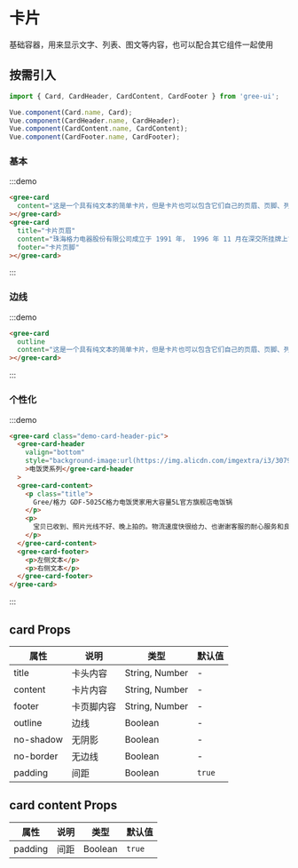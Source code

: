 # 卡片

基础容器，用来显示文字、列表、图文等内容，也可以配合其它组件一起使用

## 按需引入

```javascript
import { Card, CardHeader, CardContent, CardFooter } from 'gree-ui';

Vue.component(Card.name, Card);
Vue.component(CardHeader.name, CardHeader);
Vue.component(CardContent.name, CardContent);
Vue.component(CardFooter.name, CardFooter);
```

### 基本

:::demo

```html
<gree-card
  content="这是一个具有纯文本的简单卡片，但是卡片也可以包含它们自己的页眉、页脚、列表视图、图像或任何其他元素"
></gree-card>
<gree-card
  title="卡片页眉"
  content="珠海格力电器股份有限公司成立于 1991 年， 1996 年 11 月在深交所挂牌上市。公司成立初期，主要依靠组装生产家用空调，现已发展成为多元化、科技型的全球工业集团，产业覆盖空调、生活电器、高端装备、通信设备等领域，产品远销 160 多个国家和地区。 公司现有近 9 万名员工，其中有 1.2 万名研发人员和 3 万多名技术工人，在国内外建有 14 个生产基地，分别坐落于珠海、重庆、合肥、郑州、武汉、石家庄、芜湖、长沙、杭州、洛阳、南京、成都以及巴西、巴基斯坦；同时建有长沙、郑州、石家庄、芜湖、天津 5 个再生资源基地，覆盖从上游生产到下游回收全产业链，实现了绿色、循环、可持续发展。 "
  footer="卡片页脚"
></gree-card>
```

:::

### 边线

:::demo

```html
<gree-card
  outline
  content="这是一个具有纯文本的简单卡片，但是卡片也可以包含它们自己的页眉、页脚、列表视图、图像或任何其他元素"
></gree-card>
```

:::

### 个性化

:::demo

```html
<gree-card class="demo-card-header-pic">
  <gree-card-header
    valign="bottom"
    style="background-image:url(https://img.alicdn.com/imgextra/i3/3079263591/O1CN018rgUB01cOins3cNlc_!!3079263591.jpg_1080x1800Q50s50.jpg_.webp)"
    >电饭煲系列</gree-card-header
  >
  <gree-card-content>
    <p class="title">
      Gree/格力 GDF-5025C格力电饭煲家用大容量5L官方旗舰店电饭锅
    </p>
    <p>
      宝贝已收到、照片光线不好、晚上拍的。物流速度快很给力、也谢谢客服的耐心服务和良好的态度。给好评！格力是大品牌，我相信其品质质量。买的5L的、家里人员多。给好评！祝卖家生意兴隆！
    </p>
  </gree-card-content>
  <gree-card-footer>
    <p>左侧文本</p>
    <p>右侧文本</p>
  </gree-card-footer>
</gree-card>
```

:::

## **card** Props

| 属性      | 说明       | 类型           | 默认值 |
| --------- | ---------- | -------------- | ------ |
| title     | 卡头内容   | String, Number | \-     |
| content   | 卡片内容   | String, Number | \-     |
| footer    | 卡页脚内容 | String, Number | \-     |
| outline   | 边线       | Boolean        | \-     |
| no-shadow | 无阴影     | Boolean        | \-     |
| no-border | 无边线     | Boolean        | \-     |
| padding   | 间距       | Boolean        | `true` |

## **card content** Props

| 属性    | 说明 | 类型    | 默认值 |
| ------- | ---- | ------- | ------ |
| padding | 间距 | Boolean | `true` |

<style lang="less" scoped>
.card {
  font-size: 30px;
  &.demo-card-header-pic {
    .card-header {
      height: 40vw;
      background-size: cover;
      background-position: center;
      color: #404657;
    }
    .card-content-padding {
      > p {
        margin: 1em 0;
        &:first-child {
          margin-top: 0;
        }
        &:last-child {
          margin-bottom: 0;
        }
      }
      .title {
        color: #8e8e93;
      }
    }
    .card-footer {
      > p {
        margin-bottom: 0;
      }
    }
  }
}
</style>

